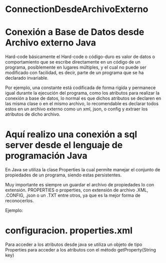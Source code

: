 # ConnectionDesdeArchivoExterno

# Conexión a Base de Datos desde Archivo externo Java

Hard-code básicamente el Hard-code o código-duro es valor de datos o comportamiento que se escribe directamente en un código de un programa, posiblemente en lugares múltiples, y el cual no puede ser modificado con facilidad, es decir, parte de un programa que se ha declarado invariable.

Por ejemplo, una constante está codificada de forma rígida y permanece igual durante la ejecución del programa, como los atributos para realizar la conexión a base de datos, lo normal es que dichos atributos se declaren en las misma clase o en el mismo archivo, lo recomendable es declarar todos estos en un archivo externo como un xml, json, o config y extraer los atributos de dicho archivo.



# Aquí realizo una conexión a sql server desde el lenguaje de programación Java
En Java se utiliza la clase Properties la cual permite manejar el conjunto de propiedades de un programa, siendo estas persistentes.

Muy importante es siempre un guardar el archivo de propiedades lo con extensión. PROPERTIES o properties, con extensión de archivo .XML, .CONFIG, .json o un .TXT entre otros, ya que es la mejor forma de reconocerlos.


Ejemplo:

# configuracion. properties.xml 

Para acceder a los atributos desde java se utiliza un objeto de tipo Properties para acceder a los atributos con el método getProperty(String key)

